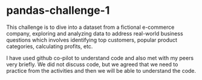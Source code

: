 # pandas-challenge-1
This challenge is to dive into a dataset from a fictional e-commerce company, exploring and analyzing data to address real-world business questions which involves identifying top customers, popular product categories, calculating profits, etc. 

I have used github co-pilot to understand code and also met with my peers very briefly. We did not discuss code, but we agreed that we need to practice from the activities and then we will be able to understand the code.
